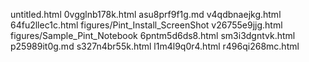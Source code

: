 untitled.html
0vgglnb178k.html
asu8prf9f1g.md
v4qdbnaejkg.html
64fu2llec1c.html
figures/Pint_Install_ScreenShot
v26755e9jjg.html
figures/Sample_Pint_Notebook
6pntm5d6ds8.html
sm3i3dgntvk.html
p25989it0g.md
s327n4br55k.html
l1m4l9q0r4.html
r496qi268mc.html